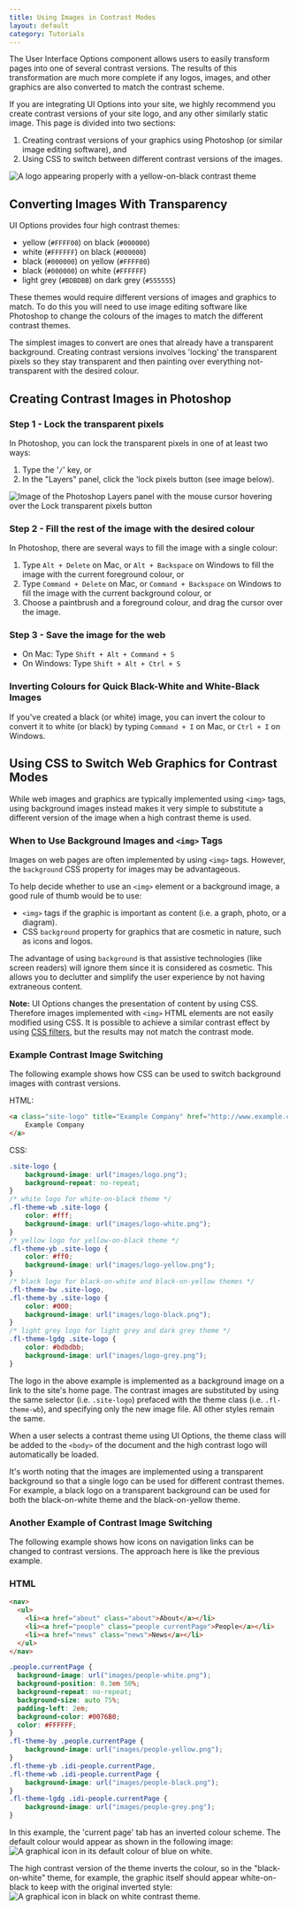 ```yaml
---
title: Using Images in Contrast Modes
layout: default
category: Tutorials
---
```


The User Interface Options component allows users to easily transform pages into one of several contrast versions. The
results of this transformation are much more complete if any logos, images, and other graphics are also converted to
match the contrast scheme.

If you are integrating UI Options into your site, we highly recommend you create contrast versions of your site logo,
and any other similarly static image. This page is divided into two sections:

1. Creating contrast versions of your graphics using Photoshop (or similar image editing software), and
2. Using CSS to switch between different contrast versions of the images.

![A logo appearing properly with a yellow-on-black contrast theme](../images/tutorial-uio-good-bad-logos.png)

## Converting Images With Transparency

UI Options provides four high contrast themes:

* yellow (`#FFFF00`) on black (`#000000`)
* white (`#FFFFFF`) on black (`#000000`)
* black (`#000000`) on yellow (`#FFFF00`)
* black (`#000000`) on white (`#FFFFFF`)
* light grey (`#BDBDBB`) on dark grey (`#555555`)

These themes would require different versions of images and graphics to match. To do this you will need to use image
editing software like Photoshop to change the colours of the images to match the different contrast themes.

The simplest images to convert are ones that already have a transparent background. Creating contrast versions involves
'locking' the transparent pixels so they stay transparent and then painting over everything not-transparent with the
desired colour.

## Creating Contrast Images in Photoshop

### Step 1 - Lock the transparent pixels

In Photoshop, you can lock the transparent pixels in one of at least two ways:

1. Type the '`/`' key, or
2. In the "Layers" panel, click the 'lock pixels button (see image below).

![Image of the Photoshop Layers panel with the mouse cursor hovering over the Lock transparent pixels button](../images/tutorial-uio-lock-pixels.png)

### Step 2 - Fill the rest of the image with the desired colour

In Photoshop, there are several ways to fill the image with a single colour:

1. Type `Alt + Delete` on Mac, or `Alt + Backspace` on Windows to fill the image with the current foreground colour, or
2. Type `Command + Delete` on Mac, or `Command + Backspace` on Windows to fill the image with the current background
   colour, or
3. Choose a paintbrush and a foreground colour, and drag the cursor over the image.

### Step 3 - Save the image for the web

* On Mac: Type `Shift + Alt + Command + S`
* On Windows: Type `Shift + Alt + Ctrl + S`

### Inverting Colours for Quick Black-White and White-Black Images

If you've created a black (or white) image, you can invert the colour to convert it to white (or black) by typing
`Command + I` on Mac, or `Ctrl + I` on Windows.

## Using CSS to Switch Web Graphics for Contrast Modes

While web images and graphics are typically implemented using `<img>` tags, using background images instead makes it
very simple to substitute a different version of the image when a high contrast theme is used.

### When to Use Background Images and `<img>` Tags

Images on web pages are often implemented by using `<img>` tags. However, the `background` CSS property for images may
be advantageous.

To help decide whether to use an `<img>` element or a background image, a good rule of thumb would be to use:

* `<img>` tags if the graphic is important as content (i.e. a graph, photo, or a diagram).
* CSS `background` property for graphics that are cosmetic in nature, such as icons and logos.

The advantage of using `background` is that assistive technologies (like screen readers) will ignore them since it is
considered as cosmetic. This allows you to declutter and simplify the user experience by not having extraneous content.

<div class="infusion-docs-note">
    <strong>Note:</strong> UI Options changes the presentation of content by using CSS. Therefore images implemented
    with <code>&lt;img&gt;</code> HTML elements are not easily modified using CSS. It is possible to achieve a similar
    contrast effect by using <a href="https://developer.mozilla.org/en/docs/Web/CSS/filter">CSS filters</a>, but the
    results may not match the contrast mode.
</div>

### Example Contrast Image Switching

The following example shows how CSS can be used to switch background images with contrast versions.

HTML:

```html
<a class="site-logo" title="Example Company" href="http://www.example.com">
    Example Company
</a>
```

CSS:

```css
.site-logo {
    background-image: url("images/logo.png");
    background-repeat: no-repeat;
}
/* white logo for white-on-black theme */
.fl-theme-wb .site-logo {
    color: #fff;
    background-image: url("images/logo-white.png");
}
/* yellow logo for yellow-on-black theme */
.fl-theme-yb .site-logo {
    color: #ff0;
    background-image: url("images/logo-yellow.png");
}
/* black logo for black-on-white and black-on-yellow themes */
.fl-theme-bw .site-logo,
.fl-theme-by .site-logo {
    color: #000;
    background-image: url("images/logo-black.png");
}
/* light grey logo for light grey and dark grey theme */
.fl-theme-lgdg .site-logo {
    color: #bdbdbb;
    background-image: url("images/logo-grey.png");
}
```

The logo in the above example is implemented as a background image on a link to the site's home page. The contrast
images are substituted by using the same selector (i.e. `.site-logo`) prefaced with the theme class (i.e.
`.fl-theme-wb`), and specifying only the new image file. All other styles remain the same.

When a user selects a contrast theme using UI Options, the theme class will be added to the `<body>` of the document and
the high contrast logo will automatically be loaded.

It's worth noting that the images are implemented using a transparent background so that a single logo can be used for
different contrast themes. For example, a black logo on a transparent background can be used for both the black-on-white
theme and the black-on-yellow theme.

### Another Example of Contrast Image Switching

The following example shows how icons on navigation links can be changed to contrast versions. The approach here is like
the previous example.

### HTML

```html
<nav>
  <ul>
    <li><a href="about" class="about">About</a></li>
    <li><a href="people" class="people currentPage">People</a></li>
    <li><a href="news" class="news">News</a></li>
  </ul>
</nav>
```

```css
.people.currentPage {
  background-image: url("images/people-white.png");
  background-position: 0.3em 50%;
  background-repeat: no-repeat;
  background-size: auto 75%;
  padding-left: 2em;
  background-color: #0076B0;
  color: #FFFFFF;
}
.fl-theme-by .people.currentPage {
    background-image: url("images/people-yellow.png");
}
.fl-theme-yb .idi-people.currentPage,
.fl-theme-wb .idi-people.currentPage {
    background-image: url("images/people-black.png");
}
.fl-theme-lgdg .idi-people.currentPage {
    background-image: url("images/people-grey.png");
}
```

In this example, the 'current page' tab has an inverted colour scheme. The default colour would appear as shown in the
following image:
![A graphical icon in its default colour of blue on white.](../images/tutorial-uio-icon-regular.png)

The high contrast version of the theme inverts the colour, so in the "black-on-white" theme, for example, the graphic
itself should appear white-on-black to keep with the original inverted style:
![A graphical icon in black on white contrast theme.](../images/tutorial-uio-icon-hc.png)
